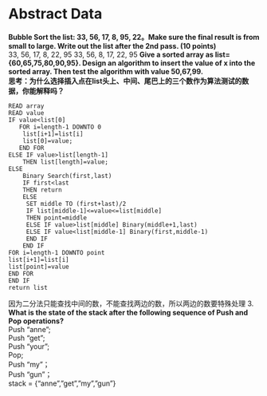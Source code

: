 # Abstract Data
**Bubble Sort the list: 33, 56, 17, 8, 95, 22。Make sure the final result is from small to large. Write out the list after the 2nd pass. (10 points)**  
33, 56, 17, 8, 22, 95
33, 56, 8, 17, 22, 95
**Give a sorted array as list={60,65,75,80,90,95}. Design an algorithm to insert the value of x into the sorted array. Then test the algorithm with value 50,67,99.  
思考：为什么选择插入点在list头上、中间、尾巴上的三个数作为算法测试的数据，你能解释吗？**
```
READ array
READ value
IF value<list[0]
   FOR i=length-1 DOWNTO 0
    list[i+1]=list[i]
    list[0]=value;
   END FOR
ELSE IF value>list[length-1]
    THEN list[length]=value;
ELSE
    Binary Search(first,last)
    IF first<last
    THEN return
    ELSE
     SET middle TO (first+last)/2
     IF list[middle-1]<=value<=list[middle]
     THEN point=middle
     ELSE IF value>list[middle] Binary(middle+1,last)
     ELSE IF value<list[middle-1] Binary(first,middle-1)
     END IF
    END IF
FOR i=length-1 DOWNTO point
list[i+1]=list[i]
list[point]=value
END FOR
END IF
return list
```
因为二分法只能查找中间的数，不能查找两边的数，所以两边的数要特殊处理
3. **What is the state of the stack after the following sequence of Push and Pop operations?**  
Push “anne”;  
Push “get”;  
Push “your”;  
Pop;  
Push “my”；  
Push “gun”；  
stack = {“anne”,”get”,”my”,”gun”}